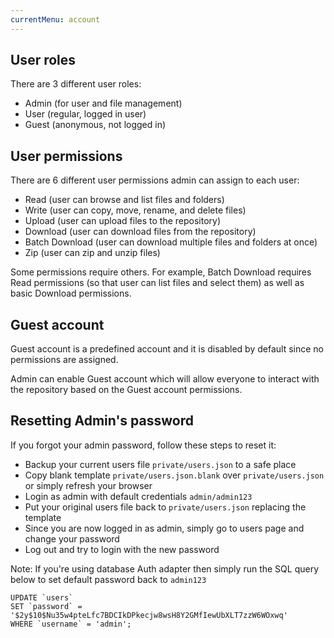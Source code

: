 ```yaml
---
currentMenu: account
---
```


## User roles

There are 3 different user roles:
- Admin (for user and file management)
- User (regular, logged in user)
- Guest (anonymous, not logged in)


## User permissions

There are 6 different user permissions admin can assign to each user:

- Read (user can browse and list files and folders)
- Write (user can copy, move, rename, and delete files)
- Upload (user can upload files to the repository)
- Download (user can download files from the repository)
- Batch Download (user can download multiple files and folders at once)
- Zip (user can zip and unzip files)


Some permissions require others. For example, Batch Download requires Read permissions (so that user can list files and select them) as well as basic Download permissions.

## Guest account

Guest account is a predefined account and it is disabled by default since no permissions are assigned.

Admin can enable Guest account which will allow everyone to interact with the repository based on the Guest account permissions.

## Resetting Admin's password

If you forgot your admin password, follow these steps to reset it:

- Backup your current users file `private/users.json` to a safe place
- Copy blank template `private/users.json.blank` over `private/users.json` or simply refresh your browser
- Login as admin with default credentials `admin/admin123`
- Put your original users file back to `private/users.json` replacing the template
- Since you are now logged in as admin, simply go to users page and change your password
- Log out and try to login with the new password

Note: If you're using database Auth adapter then simply run the SQL query below to set default password back to `admin123`


```
UPDATE `users`
SET `password` = '$2y$10$Nu35w4pteLfc7BDCIkDPkecjw8wsH8Y2GMfIewUbXLT7zzW6WOxwq'
WHERE `username` = 'admin';
```


